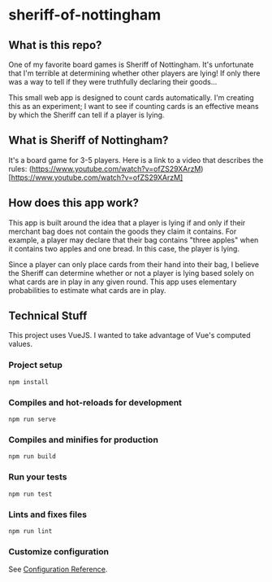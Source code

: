 # sheriff-of-nottingham
## What is this repo?
One of my favorite board games is Sheriff of Nottingham. It's unfortunate that I'm terrible at determining whether other players are lying! If only there was a way to tell if they were truthfully declaring their goods...

This small web app is designed to count cards automatically. I'm creating this as an experiment; I want to see if counting cards is an effective means by which the Sheriff can tell if a player is lying.

## What is Sheriff of Nottingham?
It's a board game for 3-5 players. Here is a link to a video that describes the rules: (https://www.youtube.com/watch?v=ofZS29XArzM)[https://www.youtube.com/watch?v=ofZS29XArzM]

## How does this app work?
This app is built around the idea that a player is lying if and only if their merchant bag does not contain the goods they claim it contains. For example, a player may declare that their bag contains "three apples" when it contains two apples and one bread. In this case, the player is lying.

Since a player can only place cards from their hand into their bag, I believe the Sheriff can determine whether or not a player is lying based solely on what cards are in play in any given round. This app uses elementary probabilities to estimate what cards are in play.

## Technical Stuff
This project uses VueJS. I wanted to take advantage of Vue's computed values.

### Project setup
```
npm install
```

### Compiles and hot-reloads for development
```
npm run serve
```

### Compiles and minifies for production
```
npm run build
```

### Run your tests
```
npm run test
```

### Lints and fixes files
```
npm run lint
```

### Customize configuration
See [Configuration Reference](https://cli.vuejs.org/config/).
